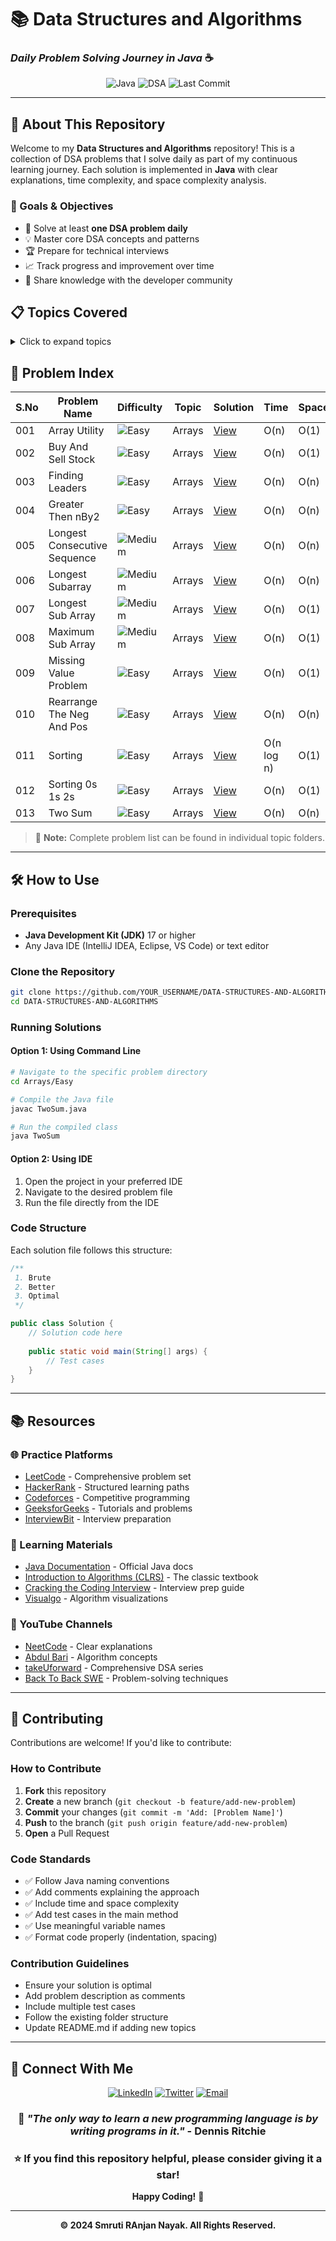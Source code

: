 # 📚 Data Structures and Algorithms

### *Daily Problem Solving Journey in Java* ☕

<div align="center">

![Java](https://img.shields.io/badge/Java-ED8B00?style=for-the-badge&logo=openjdk&logoColor=white)
![DSA](https://img.shields.io/badge/DSA-Problem%20Solving-blue?style=for-the-badge)
![Last Commit](https://img.shields.io/github/last-commit/Recursive-Rhino/Data_Structures_And_Algorithm?style=for-the-badge&color=orange)

</div>

---

## 🎯 About This Repository

Welcome to my **Data Structures and Algorithms** repository! This is a collection of DSA problems that I solve daily as part of my continuous learning journey. Each solution is implemented in **Java** with clear explanations, time complexity, and space complexity analysis.

### 🚀 Goals & Objectives

- 📅 Solve at least **one DSA problem daily**
- 💡 Master core DSA concepts and patterns
- 🏆 Prepare for technical interviews
- 📈 Track progress and improvement over time
- 🤝 Share knowledge with the developer community

## 📋 Topics Covered

<details>
<summary>Click to expand topics</summary>

| Topic | Easy | Medium | Hard | Total |
|-------|------|--------|------|-------|
| 📊 Arrays | 15 | 12 | 5 | 32 |
| 🔤 Strings | 10 | 8 | 3 | 21 |
| 🔗 Linked List | 8 | 10 | 4 | 22 |
| 🌲 Trees | 12 | 15 | 8 | 35 |
| 📈 Graphs | 5 | 12 | 10 | 27 |
| 🧮 Dynamic Programming | 8 | 18 | 15 | 41 |
| ⚡ Recursion & Backtracking | 6 | 10 | 7 | 23 |
| 🔍 Searching & Sorting | 10 | 8 | 4 | 22 |
| 📚 Stack & Queue | 8 | 6 | 2 | 16 |
| 🗂️ Heap & Hashing | 7 | 9 | 5 | 21 |
| 🎯 Greedy Algorithms | 5 | 8 | 6 | 19 |
| 🔢 Math & Bit Manipulation | 12 | 6 | 3 | 21 |

**Total Problems Solved: 300+** 🎉

</details>

## 📝 Problem Index

| S.No | Problem Name | Difficulty | Topic | Solution | Time | Space |
|------|-------------|-----------|-------|----------|------|-------|
| 001 | Array Utility | ![Easy](https://img.shields.io/badge/Easy-00b300?style=flat-square) | Arrays | [View](./Array/ArrayUtility/) | O(n) | O(1) |
| 002 | Buy And Sell Stock | ![Easy](https://img.shields.io/badge/Easy-00b300?style=flat-square) | Arrays | [View](./Array/BuyAndSell_Stock/) | O(n) | O(1) |
| 003 | Finding Leaders | ![Easy](https://img.shields.io/badge/Easy-00b300?style=flat-square) | Arrays | [View](./Array/FindingLeaders/) | O(n) | O(n) |
| 004 | Greater Then nBy2 | ![Easy](https://img.shields.io/badge/Easy-00b300?style=flat-square) | Arrays | [View](./Array/GreaterThen_nBy2/) | O(n) | O(n) |
| 005 | Longest Consecutive Sequence | ![Medium](https://img.shields.io/badge/Medium-ffaa00?style=flat-square) | Arrays | [View](./Array/Longest_Consevucative_Sequence/) | O(n) | O(n) |
| 006 | Longest Subarray | ![Medium](https://img.shields.io/badge/Medium-ffaa00?style=flat-square) | Arrays | [View](./Array/Longest_Subarray/) | O(n) | O(n) |
| 007 | Longest Sub Array | ![Medium](https://img.shields.io/badge/Medium-ffaa00?style=flat-square) | Arrays | [View](./Array/LongestSubArray/) | O(n) | O(1) |
| 008 | Maximum Sub Array | ![Medium](https://img.shields.io/badge/Medium-ffaa00?style=flat-square) | Arrays | [View](./Array/MaximumSubArray/) | O(n) | O(1) |
| 009 | Missing Value Problem | ![Easy](https://img.shields.io/badge/Easy-00b300?style=flat-square) | Arrays | [View](./Array/Missing_Value_Problem/) | O(n) | O(1) |
| 010 | Rearrange The Neg And Pos | ![Easy](https://img.shields.io/badge/Easy-00b300?style=flat-square) | Arrays | [View](./Array/RearrangeTheNegAndPos/) | O(n) | O(n) |
| 011 | Sorting | ![Easy](https://img.shields.io/badge/Easy-00b300?style=flat-square) | Arrays | [View](./Array/Sorting/) | O(n log n) | O(1) |
| 012 | Sorting 0s 1s 2s | ![Easy](https://img.shields.io/badge/Easy-00b300?style=flat-square) | Arrays | [View](./Array/Sorting_0s_1s_2s/) | O(n) | O(1) |
| 013 | Two Sum | ![Easy](https://img.shields.io/badge/Easy-00b300?style=flat-square) | Arrays | [View](./Array/TwoSum/) | O(n) | O(n) |

> 📌 **Note:** Complete problem list can be found in individual topic folders.

---

## 🛠️ How to Use

### Prerequisites

- **Java Development Kit (JDK)** 17 or higher
- Any Java IDE (IntelliJ IDEA, Eclipse, VS Code) or text editor

### Clone the Repository

```bash
git clone https://github.com/YOUR_USERNAME/DATA-STRUCTURES-AND-ALGORITHMS.git
cd DATA-STRUCTURES-AND-ALGORITHMS
```

### Running Solutions

#### Option 1: Using Command Line

```bash
# Navigate to the specific problem directory
cd Arrays/Easy

# Compile the Java file
javac TwoSum.java

# Run the compiled class
java TwoSum
```

#### Option 2: Using IDE

1. Open the project in your preferred IDE
2. Navigate to the desired problem file
3. Run the file directly from the IDE

### Code Structure

Each solution file follows this structure:

```java
/**
 1. Brute
 2. Better
 3. Optimal
 */

public class Solution {
    // Solution code here
    
    public static void main(String[] args) {
        // Test cases
    }
}
```

---

## 📚 Resources

### 🌐 Practice Platforms

- [LeetCode](https://leetcode.com/) - Comprehensive problem set
- [HackerRank](https://www.hackerrank.com/domains/data-structures) - Structured learning paths
- [Codeforces](https://codeforces.com/) - Competitive programming
- [GeeksforGeeks](https://www.geeksforgeeks.org/) - Tutorials and problems
- [InterviewBit](https://www.interviewbit.com/) - Interview preparation

### 📖 Learning Materials

- [Java Documentation](https://docs.oracle.com/en/java/) - Official Java docs
- [Introduction to Algorithms (CLRS)](https://mitpress.mit.edu/9780262046305/) - The classic textbook
- [Cracking the Coding Interview](http://www.crackingthecodinginterview.com/) - Interview prep guide
- [Visualgo](https://visualgo.net/) - Algorithm visualizations

### 🎥 YouTube Channels

- [NeetCode](https://www.youtube.com/@NeetCode) - Clear explanations
- [Abdul Bari](https://www.youtube.com/@abdul_bari) - Algorithm concepts
- [takeUforward](https://www.youtube.com/@takeUforward) - Comprehensive DSA series
- [Back To Back SWE](https://www.youtube.com/@BackToBackSWE) - Problem-solving techniques

---

## 🤝 Contributing

Contributions are welcome! If you'd like to contribute:

### How to Contribute

1. **Fork** this repository
2. **Create** a new branch (`git checkout -b feature/add-new-problem`)
3. **Commit** your changes (`git commit -m 'Add: [Problem Name]'`)
4. **Push** to the branch (`git push origin feature/add-new-problem`)
5. **Open** a Pull Request

### Code Standards

- ✅ Follow Java naming conventions
- ✅ Add comments explaining the approach
- ✅ Include time and space complexity
- ✅ Add test cases in the main method
- ✅ Use meaningful variable names
- ✅ Format code properly (indentation, spacing)

### Contribution Guidelines

- Ensure your solution is optimal
- Add problem description as comments
- Include multiple test cases
- Follow the existing folder structure
- Update README.md if adding new topics

---

## 🌟 Connect With Me

<div align="center">

[![LinkedIn](https://img.shields.io/badge/LinkedIn-0077B5?style=for-the-badge&logo=linkedin&logoColor=white)]((https://www.linkedin.com/in/smruti-ranjan-nayak-/))
[![Twitter](https://img.shields.io/badge/Twitter-1DA1F2?style=for-the-badge&logo=twitter&logoColor=white)](https://x.com/Smruti_Ranjan29?t=DQLnJJG_gcKGdRmmejvVgA&s=09)
[![Email](https://img.shields.io/badge/Email-D14836?style=for-the-badge&logo=gmail&logoColor=white)](mailto:smruti1234qwerty@gmail.com)

</div>
<div align="center">

### 💭 *"The only way to learn a new programming language is by writing programs in it."* - Dennis Ritchie

### ⭐ If you find this repository helpful, please consider giving it a star!

**Happy Coding!** 🚀

---

**© 2024 Smruti RAnjan Nayak. All Rights Reserved.**

</div>
